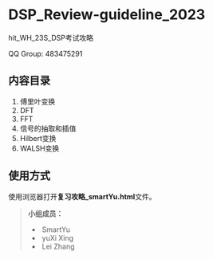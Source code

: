 # DSP_Review-guideline_2023

hit_WH_23S_DSP考试攻略



QQ Group: 483475291

## 内容目录



1. 傅里叶变换
2. DFT
3. FFT
4. 信号的抽取和插值
5. Hilbert变换
6. WALSH变换



## 使用方式

使用浏览器打开**复习攻略_smartYu.html**文件。



> **小组成员：**     
>
> - ​              SmartYu
> - ​              yuXi Xing
> - ​              Lei Zhang

